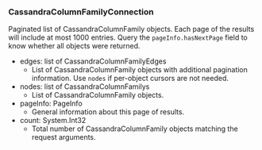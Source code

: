 ### CassandraColumnFamilyConnection
Paginated list of CassandraColumnFamily objects. Each page of the results will include at most 1000 entries. Query the `pageInfo.hasNextPage` field to know whether all objects were returned.

- edges: list of CassandraColumnFamilyEdges
  - List of CassandraColumnFamily objects with additional pagination information. Use `nodes` if per-object cursors are not needed.
- nodes: list of CassandraColumnFamilys
  - List of CassandraColumnFamily objects.
- pageInfo: PageInfo
  - General information about this page of results.
- count: System.Int32
  - Total number of CassandraColumnFamily objects matching the request arguments.
